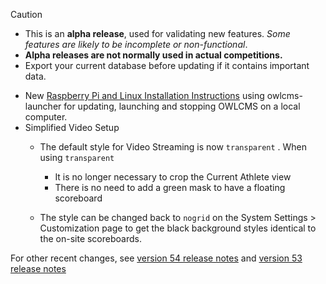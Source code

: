 > [!CAUTION]
>
> - This is an **alpha release**, used for validating new features.  *Some features are likely to be incomplete or non-functional*.
> - **Alpha releases are not normally used in actual competitions.** 
> - Export your current database before updating if it contains important data.

- New [Raspberry Pi and Linux Installation Instructions](https://owlcms.github.io/owlcms4-prerelease/#/LocalPiLinuxSetup) using owlcms-launcher for updating, launching and stopping OWLCMS on a local computer.
- Simplified Video Setup
  - The default style for Video Streaming is now `transparent` . When using `transparent` 
    - It is no longer necessary to crop the Current Athlete view
    - There is no need to add a green mask to have a floating scoreboard

  - The style can be changed back to `nogrid` on the System Settings > Customization page to get the black background styles identical to the on-site scoreboards.


For other recent changes, see [version 54 release notes](https://github.com/owlcms/owlcms4/releases/tag/54.2.1) and [version 53 release notes](https://github.com/owlcms/owlcms4/releases/tag/53.1.0)
